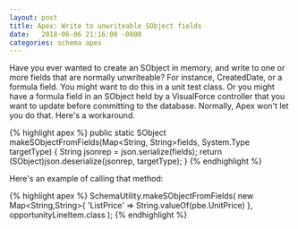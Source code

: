 ```yaml
---
layout: post
title: Apex: Write to unwriteable SObject fields
date:   2018-06-06 21:16:00 -0800
categories: schema apex
---
```


Have you ever wanted to create an SObject in memory, and write to one or more fields that are normally unwriteable? For instance,
CreatedDate, or a formula field. You might want to do this in a unit test class. Or you might have a formula field in an SObject
held by a VisualForce controller that you want
to update before committing to the database. Normally, Apex won't let you do that. Here's a workaround.

{% highlight apex %}
    public static SObject makeSObjectFromFields(Map<String, String>fields, System.Type targetType) {
        String jsonrep = json.serialize(fields);
        return (SObject)json.deserialize(jsonrep, targetType);
    }
{% endhighlight %}

Here's an example of calling that method:

{% highlight apex %}
    SchemaUtility.makeSObjectFromFields(
        new Map<String,String>{
            'ListPrice' => String.valueOf(pbe.UnitPrice)
        },
        opportunityLineItem.class
    );
{% endhighlight %}
